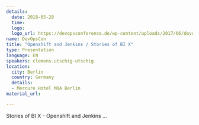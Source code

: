 ```yaml
---
details:
  date: 2018-05-28
  time: 
  logo:
  logo_url: https://devopsconference.de/wp-content/uploads/2017/06/devopscon-logo-2.png
name: DevOpsCon
title: "Openshift and Jenkins / Stories of BI X"
type: Presentation
language: EN
speakers: clemens.utschig-utschig
location: 
  city: Berlin
  country: Germany
  details: 
  - Mercure Hotel MOA Berlin 
material_url:

---
```


Stories of BI X - Openshift and Jenkins ... 
